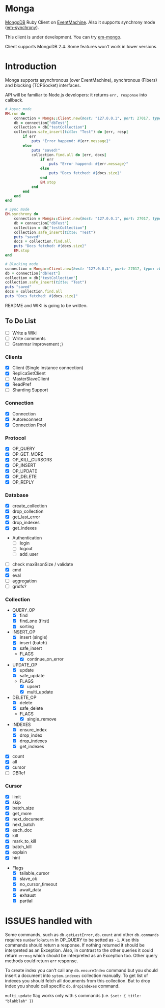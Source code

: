 # Monga

[MongoDB](http://www.mongodb.org/) Ruby Client on [EventMachine](https://github.com/eventmachine/eventmachine). Also it supports synchrony mode ([em-synchrony](https://github.com/igrigorik/em-synchrony)).

This client is under development. You can try [em-mongo](https://github.com/bcg/em-mongo).

Client supports MongoDB 2.4. Some features won't work in lower versions.

# Introduction

Monga supports asynchronous (over EventMachine), synchronous (Fibers) and blocking (TCPSocket) interfaces.

API will be familiar to Node.js developers: it returns `err, response` into callback.

```ruby
# Async mode
EM.run do
    connection = Monga::Client.new(host: "127.0.0.1", port: 27017, type: :em)
    db = connection["dbTest"]
    collection = db["testCollection"]
    collection.safe_insert(title: "Test") do |err, resp|
        if err
            puts "Error happend: #{err.message}"
        else
            puts "saved!"
            collection.find.all do |err, docs|
                if err 
                    puts "Error happend: #{err.message}"
                else
                    puts "Docs fetched: #{docs.size}"
                end
                EM.stop
            end
        end
    end
end

# Sync mode
EM.synchrony do
    connection = Monga::Client.new(host: "127.0.0.1", port: 27017, type: :sync)
    db = connection["dbTest"]
    collection = db["testCollection"]
    collection.safe_insert(title: "Test")
    puts "saved"
    docs = collection.find.all
    puts "Docs fetched: #{docs.size}"
    EM.stop
end

# Blocking mode
connection = Monga::Client.new(host: "127.0.0.1", port: 27017, type: :block)
db = connection["dbTest"]
collection = db["testCollection"]
collection.safe_insert(title: "Test")
puts "saved"
docs = collection.find.all
puts "Docs fetched: #{docs.size}"
```

README and WIKI is going to be written.

## To Do List

* [ ] Write a Wiki
* [ ] Write comments
* [ ] Grammar improvement ;)

### Clients
* [x] Client (Single instance connection)
* [x] ReplicaSetClient
* [ ] MasterSlaveClient
* [x] ReadPref
* [ ] Sharding Support

### Connection
* [x] Connection
* [x] Autoreconnect
* [x] Connection Pool

### Protocol
* [x] OP_QUERY
* [x] OP_GET_MORE
* [x] OP_KILL_CURSORS
* [x] OP_INSERT
* [x] OP_UPDATE
* [x] OP_DELETE
* [x] OP_REPLY

### Database
* [x] create_collection
* [x] drop_collection
* [x] get_last_error
* [x] drop_indexes
* [x] get_indexes
* Authentication
    * [ ] login
    * [ ] logout
    * [ ] add_user
* [ ] check maxBsonSize / validate
* [x] cmd
* [x] eval
* [ ] aggregation
* [ ] gridfs?

### Collection
* QUERY_OP
    * [x] find
    * [x] find_one (first)
    * [x] sorting
* INSERT_OP
    * [x] insert (single)
    * [x] insert (batch)
    * [x] safe_insert
    * FLAGS
        * [x] continue_on_error
* UPDATE_OP
    * [x] update
    * [x] safe_update
    * FLAGS
        * [x] upsert
        * [x] multi_update
* DELETE_OP
    * [x] delete
    * [x] safe_delete
    * FLAGS
        * [x] single_remove
* INDEXES
    * [x] ensure_index
    * [x] drop_index
    * [x] drop_indexes
    * [x] get_indexes
* [x] count
* [x] all
* [x] cursor
* [ ] DBRef

### Cursor
* [x] limit
* [x] skip
* [x] batch_size
* [x] get_more
* [x] next_document
* [x] next_batch
* [x] each_doc
* [x] kill
* [x] mark_to_kill
* [x] batch_kill
* [x] explain
* [x] hint
* Flags
    * [x] tailable_cursor
    * [x] slave_ok
    * [x] no_cursor_timeout
    * [x] await_data
    * [x] exhaust
    * [x] partial

# ISSUES handled with

Some commands, such as `db.getLastError`, `db.count` and other `db.commands` requires `numberToReturn` in OP_QUERY to be setted as `-1`. Also this commands should return a response. If nothing returned it should be interpreted as an Exception. Also, in contrast to the other queries it could return `errmsg` which should be interpreted as an Exception too. Other query methods could return `err` response.

To create index you can't call any `db.ensureIndex` command but you should insert a document into `sytem.indexes` collection manually. To get list of indexes you should fetch all documents from this collection. But to drop index you should call specific `db.dropIndexes` command.

`multi_update` flag works only with `$` commands (i.e. `$set: { title: "blahblah" }`)